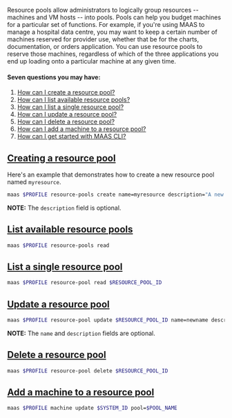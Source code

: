 <!-- deb-2-7-cli
 deb-2-7-cli -->

<!-- deb-2-7-ui
 deb-2-7-ui -->

<!-- deb-2-8-cli
 deb-2-8-cli -->

<!-- deb-2-8-ui
 deb-2-8-ui -->

<!-- deb-2-9-cli
 deb-2-9-cli -->

<!-- deb-2-9-ui
 deb-2-9-ui -->


<!-- snap-2-7-ui
 snap-2-7-ui -->

<!-- snap-2-8-cli
 snap-2-8-cli -->

<!-- snap-2-8-ui
 snap-2-8-ui -->

<!-- snap-2-9-cli
 snap-2-9-cli -->

<!-- snap-2-9-ui
 snap-2-9-ui -->

Resource pools allow administrators to logically group resources -- machines and VM hosts -- into pools. Pools can help you budget machines for a particular set of functions.  For example, if you're using MAAS to manage a hospital data centre, you may want to keep a certain number of machines reserved for provider use, whether that be for the charts, documentation, or orders application.  You can use resource pools to reserve those machines, regardless of which of the three applications you end up loading onto a particular machine at any given time. 


#### Seven questions you may have:

1. [How can I create a resource pool?](#heading--creating-a-resource-pool)
2. [How can I list available resource pools?](#heading--list-available-resource-pools)
3. [How can I list a single resource pool?](#heading--list-a-single-resource-pool)
4. [How can I update a resource pool?](#heading--update-a-resource-pool)
5. [How can I delete a resource pool?](#heading--delete-a-resource-pool)
6. [How can I add a machine to a resource pool?](#heading--add-a-machine-to-a-resource-pool)
7. [How can I get started with MAAS CLI?](/t/maas-cli/802)

<a href="#heading--creating-a-resource-pool"><h2 id="heading--creating-a-resource-pool">Creating a resource pool</h2></a>

Here's an example that demonstrates how to create a new resource pool named `myresource`.

``` bash
maas $PROFILE resource-pools create name=myresource description="A new resource pool."
```

<strong>NOTE:</strong> 
The `description` field is optional.


<a href="#heading--list-available-resource-pools"><h2 id="heading--list-available-resource-pools">List available resource pools</h2></a>

``` bash
maas $PROFILE resource-pools read
```

<a href="#heading--list-a-single-resource-pool"><h2 id="heading--list-a-single-resource-pool">List a single resource pool</h2></a>

``` bash
maas $PROFILE resource-pool read $RESOURCE_POOL_ID
```

<a href="#heading--update-a-resource-pool"><h2 id="heading--update-a-resource-pool">Update a resource pool</h2></a>

``` bash
maas $PROFILE resource-pool update $RESOURCE_POOL_ID name=newname description="A new description."
```

<strong>NOTE:</strong> 
The `name` and `description` fields are optional.


<a href="#heading--delete-a-resource-pool"><h2 id="heading--delete-a-resource-pool">Delete a resource pool</h2></a>

``` bash
maas $PROFILE resource-pool delete $RESOURCE_POOL_ID
```

<a href="#heading--add-a-machine-to-a-resource-pool"><h2 id="heading--add-a-machine-to-a-resource-pool">Add a machine to a resource pool</h2></a>

``` bash
maas $PROFILE machine update $SYSTEM_ID pool=$POOL_NAME
```


<!-- snap-2-7-ui snap-2-8-ui snap-2-9-ui deb-2-7-ui deb-2-8-ui deb-2-9-ui
#### Six questions you may have:

1. [How can I add a resource pool?](#heading--add-a-resource-pool)
2. [How can I delete a resource pool?](#heading--deleting-a-resource-pool)
3. [How do I add a node to a resource pool?](#heading--add-a-node-to-a-resource-pool)
4. [How do I remove a node from a resource pool?](#heading--removing-a-node-from-a-resource-pool)
5. [How do I add a VM host to a resource pool?](#heading--add-a-vm-host-to-a-resource-pool)
6. [How do I remove a VM host from a resource pool?](#heading--removing-a-vm-host-from-a-resource-pool)

Administrators can manage resource pools on the Machines page in the web UI, under the Resource pools tab.   Also note that all MAAS installations have a resource pool named "default." MAAS automatically adds new machines to the default resource pool.

<a href="#heading--add-a-resource-pool"><h2 id="heading--add-a-resource-pool">Add a resource pool</h2></a>

Use the Add pool button to add a new resource pool.

After giving your new pool a name and description, click the Add pool button:

<a href="https://assets.ubuntu.com/v1/2f010325-nodes-resource-pools__2.5_add-pool.png" target = "_blank"><img src="https://assets.ubuntu.com/v1/2f010325-nodes-resource-pools__2.5_add-pool.png"></a>

<a href="#heading--deleting-a-resource-pool"><h2 id="heading--deleting-a-resource-pool">Deleting a resource pool</h2></a>

To delete a resource pool, click the trashcan icon next to the pool.

<a href="https://assets.ubuntu.com/v1/630ed938-nodes-resource-pools__2.5_delete-pool.png" target = "_blank"><img src="https://assets.ubuntu.com/v1/630ed938-nodes-resource-pools__2.5_delete-pool.png"></a>

<strong>NOTE:</strong> 
If you delete a resource pool, all machines that belong to that resource pool will return to the default pool.


<a href="#heading--add-a-node-to-a-resource-pool"><h2 id="heading--add-a-node-to-a-resource-pool">Add a machine to a resource pool</h2></a>

To add a machine to a resource pool, on the Machines page, select the machine you want to add to the resource pool. Next, select the Configuration tab. Now select the resource pool and click the Save changes button.

<a href="https://assets.ubuntu.com/v1/648e7a8e-nodes-resource-pools__2.5_add-machine.png" target = "_blank"><img src="https://assets.ubuntu.com/v1/648e7a8e-nodes-resource-pools__2.5_add-machine.png"></a>

<a href="#heading--removing-a-node-from-a-resource-pool"><h2 id="heading--removing-a-node-from-a-resource-pool">Removing a machine from a resource pool</h2></a>

To remove a machine from a resource pool, follow the same procedure you would use to add a machine, but select "default" as the new resource pool. This action will return the machine to the default resource pool.

<a href="#heading--add-a-vm-host-to-a-resource-pool"><h2 id="heading--add-a-vm-host-to-a-resource-pool">Add a VM host to a resource pool</h2></a>

You can add a VM host to a resource pool when you create a new VM host, or you can edit a VM host's configuration:

<a href="https://assets.ubuntu.com/v1/84a89952-nodes-resource-pools__2.5_pod_to_pool.png" target = "_blank"><img src="https://assets.ubuntu.com/v1/84a89952-nodes-resource-pools__2.5_pod_to_pool.png"></a>

<a href="#heading--removing-a-vm-host-from-a-resource-pool"><h2 id="heading--removing-a-vm-host-from-a-resource-pool">Removing a VM host from a resource pool</h2></a>

To remove a VM host from a resource pool, follow the same procedure you would use to add a VM host to a resource pool, except select "default" as the new resource pool. This action will return the machine to the default resource pool.

snap-2-7-ui snap-2-8-ui snap-2-9-ui deb-2-7-ui deb-2-8-ui deb-2-9-ui -->